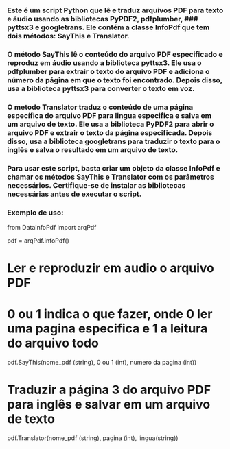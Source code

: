 ### Este é um script Python que lê e traduz arquivos PDF para texto e áudio usando as bibliotecas PyPDF2, pdfplumber, ### pyttsx3 e googletrans. Ele contém a classe InfoPdf que tem dois métodos: SayThis e Translator.

### O método SayThis lê o conteúdo do arquivo PDF especificado e reproduz em áudio usando a biblioteca pyttsx3. Ele usa o pdfplumber para extrair o texto do arquivo PDF e adiciona o número da página em que o texto foi encontrado. Depois disso, usa a biblioteca pyttsx3 para converter o texto em voz.

### O metodo Translator traduz o conteúdo de uma página específica do arquivo PDF para lingua especifica e salva em um arquivo de texto. Ele usa a biblioteca PyPDF2 para abrir o arquivo PDF e extrair o texto da página especificada. Depois disso, usa a biblioteca googletrans para traduzir o texto para o inglês e salva o resultado em um arquivo de texto.

### Para usar este script, basta criar um objeto da classe InfoPdf e chamar os métodos SayThis e Translator com os parâmetros necessários. Certifique-se de instalar as bibliotecas necessárias antes de executar o script.

### Exemplo de uso:

from DataInfoPdf import arqPdf

pdf = arqPdf.infoPdf()

# Ler e reproduzir em audio o arquivo PDF

# 0 ou 1 indica o que fazer, onde 0 ler uma pagina especifica e 1 a leitura do arquivo todo

pdf.SayThis(nome_pdf (string), 0 ou 1 (int), numero da pagina (int))

# Traduzir a página 3 do arquivo PDF para inglês e salvar em um arquivo de texto

pdf.Translator(nome_pdf (string), pagina (int), lingua(string))
